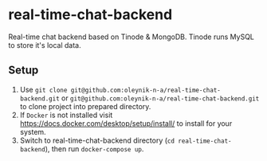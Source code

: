 # real-time-chat-backend

Real-time chat backend based on Tinode & MongoDB. Tinode runs MySQL to store it's local data.

## Setup
1. Use `git clone git@github.com:oleynik-n-a/real-time-chat-backend.git` or `git@github.com:oleynik-n-a/real-time-chat-backend.git` to clone project into prepared directory.
2. If `Docker` is not installed visit https://docs.docker.com/desktop/setup/install/ to install for your system. 
3. Switch to real-time-chat-backend directory (`cd real-time-chat-backend`), then run `docker-compose up`.
